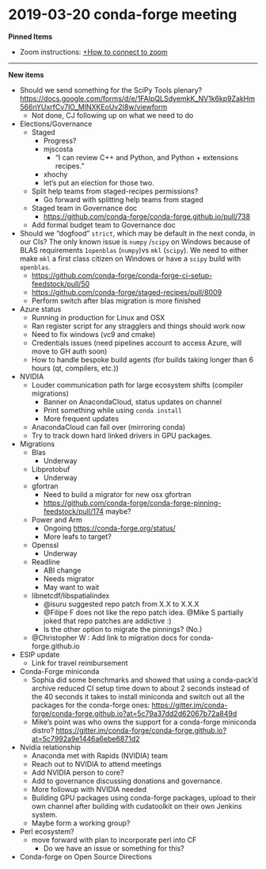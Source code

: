 # 2019-03-20 conda-forge meeting

**Pinned Items**

- Zoom instructions: [+How to connect to zoom](https://paper.dropbox.com/doc/How-to-connect-to-zoom-odl94oveHyiRv6UqTtZE5)

---

**New items**

- Should we send something for the SciPy Tools plenary? https://docs.google.com/forms/d/e/1FAIpQLSdyemkK_NV1k6kp9ZakHm566nYUxrfCv7lO_MlNXKEoUv2I8w/viewform
  - Not done, CJ following up on what we need to do
- Elections/Governance
  - Staged
    - Progress?
    - mjscosta
      - “I can review C++ and Python, and Python + extensions recipes.”
    - xhochy
    - let’s put an election for those two.
  - Split help teams from staged-recipes permissions?
    - Go forward with splitting help teams from staged
  - Staged team in Governance doc
    - https://github.com/conda-forge/conda-forge.github.io/pull/738
  - Add formal budget team to Governance doc
- Should we “dogfood”  `strict`, which may be default in the next conda, in our CIs? The only known issue is `numpy` /`scipy`  on Windows because of BLAS requirements `1openblas`  (`numpy`)vs `mkl` (`scipy`). We need to either make `mkl` a first class citizen on Windows or have a `scipy` build with `openblas`.
  - https://github.com/conda-forge/conda-forge-ci-setup-feedstock/pull/50
  - https://github.com/conda-forge/staged-recipes/pull/8009
  - Perform switch after blas migration is more finished
- Azure status
  - Running in production for Linux and OSX
  - Ran register script for any stragglers and things should work now
  - Need to fix windows (vc9 and cmake)
  - Credentials issues (need pipelines account to access Azure, will move to GH auth soon)
  - How to handle bespoke build agents (for builds taking longer than 6 hours (qt, compilers, etc.))
- NVIDIA
  - Louder communication path for large ecosystem shifts (compiler migrations)
    - Banner on AnacondaCloud, status updates on channel
    - Print something while using `conda install`
    - More frequent updates
  - AnacondaCloud can fall over (mirroring conda)
  - Try to track down hard linked drivers in GPU packages.
- Migrations
  - Blas
    - Underway
  - Libprotobuf
    - Underway
  - gfortran
    - Need to build a migrator for new osx gfortran
    - https://github.com/conda-forge/conda-forge-pinning-feedstock/pull/174 maybe?
  - Power and Arm
    - Ongoing https://conda-forge.org/status/
    - More leafs to target?
  - Openssl
    - Underway
  - Readline
    - ABI change
    - Needs migrator
    - May want to wait
  - libnetcdf/libspatialindex
    - @isuru suggested repo patch from X.X to X.X.X
    - @Filipe F does not like the repo patch idea. @Mike S partially joked that repo patches are addictive :)
    - Is the other option to migrate the pinnings? (No.)
  - @Christopher W : Add link to migration docs for conda-forge.github.io
- ESIP update
  - Link for travel reimbursement
- Conda-Forge miniconda
  - Sophia did some benchmarks and showed that using a conda-pack’d archive reduced CI setup time down to about 2 seconds instead of the 40 seconds it takes to install miniconda and switch out all the packages for the conda-forge ones: https://gitter.im/conda-forge/conda-forge.github.io?at=5c79a37dd2d62067b72a849d
  - Mike’s point was who owns the support for a conda-forge miniconda distro? https://gitter.im/conda-forge/conda-forge.github.io?at=5c7992a9e1446a6ebe6871d2
- Nvidia relationship
  - Anaconda met with Rapids (NVIDIA) team
  - Reach out to NVIDIA to attend meetings
  - Add NVIDIA person to core?
  - Add to governance discussing donations and governance.
  - More followup with NVIDIA needed
  - Building GPU packages using conda-forge packages, upload to their own channel after building with cudatoolkit on their own Jenkins system.
  - Maybe form a working group?
- Perl ecosystem?
  - move forward with plan to incorporate perl into CF
    - Do we have an issue or something for this?
- Conda-forge on Open Source Directions
